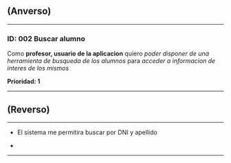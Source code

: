 ## (Anverso)
---

### **ID:** 002 **Buscar alumno**

Como **profesor, usuario de la aplicacion** quiero *poder disponer de una herramienta de busqueda de los alumnos* para *acceder a informacion de interes de los mismos*

__Prioridad: 1__

---

## (Reverso)

---

* El sistema me permitira buscar por DNI y apellido

* 

---
